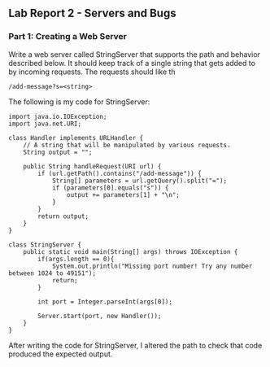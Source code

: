 ## **Lab Report 2 - Servers and Bugs**

### Part 1: Creating a Web Server

Write a web server called StringServer that supports the path and behavior described below. It should keep track of a 
single string that gets added to by incoming requests. The requests should like th

`/add-message?s=<string>`


The following is my code for StringServer:

```
import java.io.IOException;
import java.net.URI;

class Handler implements URLHandler {
    // A string that will be manipulated by various requests.
    String output = "";

    public String handleRequest(URI url) {
        if (url.getPath().contains("/add-message")) {
            String[] parameters = url.getQuery().split("=");
            if (parameters[0].equals("s")) {
                output += parameters[1] + "\n";
            }
        }
        return output;
    }
}

class StringServer {
    public static void main(String[] args) throws IOException {
        if(args.length == 0){
            System.out.println("Missing port number! Try any number between 1024 to 49151");
            return;
        }

        int port = Integer.parseInt(args[0]);

        Server.start(port, new Handler());
    }
}
```

After writing the code for StringServer, I altered the path to check that code produced the expected output.



